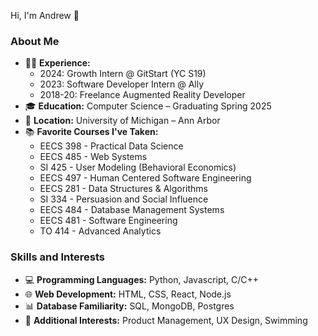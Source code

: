 Hi, I'm Andrew 👋

### About Me

- 👨‍💻 **Experience:**
    - 2024: Growth Intern @ GitStart (YC S19)
    - 2023: Software Developer Intern @ Ally
    - 2018-20: Freelance Augmented Reality Developer
- 🎓 **Education:** Computer Science – Graduating Spring 2025
- 📍 **Location:** University of Michigan – Ann Arbor
- 📚 **Favorite Courses I've Taken:**
  - EECS 398 - Practical Data Science
  - EECS 485 - Web Systems
  - SI 425 - User Modeling (Behavioral Economics)
  - EECS 497 - Human Centered Software Engineering
  - EECS 281 - Data Structures & Algorithms
  - SI 334 - Persuasion and Social Influence
  - EECS 484 - Database Management Systems
  - EECS 481 - Software Engineering
  - TO 414 - Advanced Analytics

### Skills and Interests

- 💻 **Programming Languages:** Python, Javascript, C/C++
- 🌐 **Web Development:** HTML, CSS, React, Node.js
- 📊 **Database Familiarity:** SQL, MongoDB, Postgres
- 🚀 **Additional Interests:** Product Management, UX Design, Swimming
